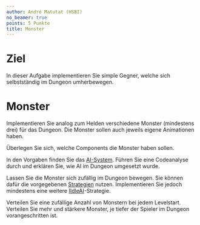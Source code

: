 ```yaml
---
author: André Matutat (HSBI)
no_beamer: true
points: 5 Punkte
title: Monster
---
```


# Ziel

In dieser Aufgabe implementieren Sie simple Gegner, welche sich selbstständig im Dungeon umherbewegen.

# Monster

Implementieren Sie analog zum Helden verschiedene Monster (mindestens drei) für das Dungeon. Die Monster sollen auch
jeweils eigene Animationen haben.

Überlegen Sie sich, welche Components die Monster haben sollen.

In den Vorgaben finden Sie das
[AI-System](https://github.com/Dungeon-CampusMinden/Dungeon/blob/master/dungeon/src/contrib/systems/AISystem.java).
Führen Sie eine Codeanalyse durch und erklären Sie, wie AI im Dungeon umgesetzt wurde.

Lassen Sie die Monster sich zufällig im Dungeon bewegen. Sie können dafür die vorgegebenen
[Strategien](https://github.com/Dungeon-CampusMinden/Dungeon/blob/master/dungeon/src/contrib/entities/AIFactory.java)
nutzen. Implementieren Sie jedoch mindestens eine weitere
[IIdleAI](https://github.com/Dungeon-CampusMinden/Dungeon/blob/master/dungeon/src/contrib/entities/AIFactory.java)-Strategie.

Verteilen Sie eine zufällige Anzahl von Monstern bei jedem Levelstart. Verteilen Sie mehr und stärkere Monster, je
tiefer der Spieler im Dungeon vorangeschritten ist.
